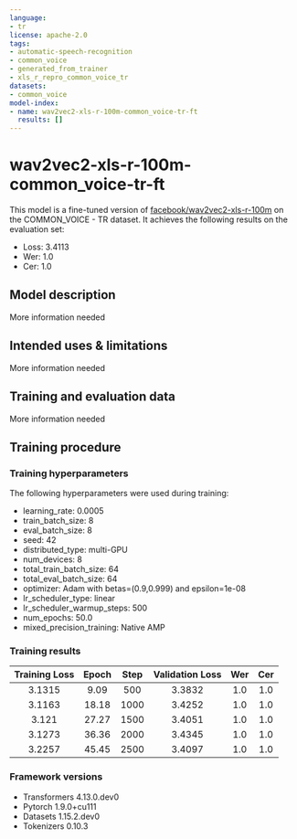 ```yaml
---
language:
- tr
license: apache-2.0
tags:
- automatic-speech-recognition
- common_voice
- generated_from_trainer
- xls_r_repro_common_voice_tr
datasets:
- common_voice
model-index:
- name: wav2vec2-xls-r-100m-common_voice-tr-ft
  results: []
---
```


<!-- This model card has been generated automatically according to the information the Trainer had access to. You
should probably proofread and complete it, then remove this comment. -->

# wav2vec2-xls-r-100m-common_voice-tr-ft

This model is a fine-tuned version of [facebook/wav2vec2-xls-r-100m](https://huggingface.co/facebook/wav2vec2-xls-r-100m) on the COMMON_VOICE - TR dataset.
It achieves the following results on the evaluation set:
- Loss: 3.4113
- Wer: 1.0
- Cer: 1.0

## Model description

More information needed

## Intended uses & limitations

More information needed

## Training and evaluation data

More information needed

## Training procedure

### Training hyperparameters

The following hyperparameters were used during training:
- learning_rate: 0.0005
- train_batch_size: 8
- eval_batch_size: 8
- seed: 42
- distributed_type: multi-GPU
- num_devices: 8
- total_train_batch_size: 64
- total_eval_batch_size: 64
- optimizer: Adam with betas=(0.9,0.999) and epsilon=1e-08
- lr_scheduler_type: linear
- lr_scheduler_warmup_steps: 500
- num_epochs: 50.0
- mixed_precision_training: Native AMP

### Training results

| Training Loss | Epoch | Step | Validation Loss | Wer | Cer |
|:-------------:|:-----:|:----:|:---------------:|:---:|:---:|
| 3.1315        | 9.09  | 500  | 3.3832          | 1.0 | 1.0 |
| 3.1163        | 18.18 | 1000 | 3.4252          | 1.0 | 1.0 |
| 3.121         | 27.27 | 1500 | 3.4051          | 1.0 | 1.0 |
| 3.1273        | 36.36 | 2000 | 3.4345          | 1.0 | 1.0 |
| 3.2257        | 45.45 | 2500 | 3.4097          | 1.0 | 1.0 |


### Framework versions

- Transformers 4.13.0.dev0
- Pytorch 1.9.0+cu111
- Datasets 1.15.2.dev0
- Tokenizers 0.10.3
